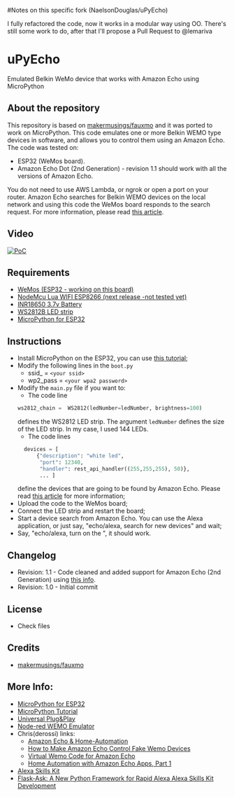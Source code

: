#Notes on this specific fork (NaelsonDouglas/uPyEcho)

I fully refactored the code, now it works in a modular way using OO.
There's still some work to do, after that I'll propose a Pull Request to @lemariva

# uPyEcho
Emulated Belkin WeMo device that works with Amazon Echo using MicroPython

About the repository
---------
This repository is based on [makermusings/fauxmo](https://github.com/makermusings/fauxmo) and it was ported to work on MicroPython.
This code emulates one or more Belkin WEMO type devices in software, and allows you to control them using an Amazon Echo.
The code was tested on:
* ESP32 (WeMos board).
* Amazon Echo Dot (2nd Generation) - revision 1.1 should work with all the versions of Amazon Echo.

You do not need to use AWS Lambda, or ngrok or open a port on your router. Amazon Echo searches for Belkin WEMO devices on the local network and using this code the WeMos board responds to the search request. For more information, please read [this article](https://goo.gl/ccpGhL).

Video
---------
[![PoC](https://img.youtube.com/vi/kkF3HfXV59I/0.jpg)](http://www.youtube.com/watch?v=kkF3HfXV59I)

Requirements
---------
* [WeMos (ESP32 - working on this board)](https://www.banggood.com/WeMos-WiFi-Bluetooth-Battery-ESP32-Development-Tool-p-1164436.html?p=QW0903761303201409LG)
* [NodeMcu Lua WIFI ESP8266 (next release -not tested yet)](https://www.banggood.com/D1-Mini-NodeMcu-Lua-WIFI-ESP8266-Development-Board-p-1044858.html?p=QW0903761303201409LG)
* [INR18650 3.7v Battery](https://www.banggood.com/4PCS-Samsung-INR18650-30Q-3000mAh-Unprotected-Button-Top-18650-Battery-p-1067185.html?p=QW0903761303201409LG)
* [WS2812B LED strip](https://www.banggood.com/5M-90W-300SMD-WS2812B-LED-RGB-Colorful-Strip-Light-Waterproof-IP65-WhiteBlack-PCB-DC5V-p-1035641.html?p=QW0903761303201409LG)
* [MicroPython for ESP32](http://micropython.org/download#esp32)

Instructions
---------
* Install MicroPython on the ESP32, you can use [this tutorial](https://lemariva.com/blog/2017/10/micropython-getting-started);
* Modify the following lines in the `boot.py`
  * ssid_ = `<your ssid>`
  * wp2_pass = `<your wpa2 password>`
* Modify the `main.py` file if you want to:
  * The code line
  ```python
  ws2812_chain =  WS2812(ledNumber=ledNumber, brightness=100)
  ```
	defines the WS2812 LED strip. The argument `ledNumber` defines the size of the LED strip. In my case, I used 144 LEDs.
  * The code lines
  ```python
    devices = [
        {"description": "white led",
         "port": 12340,
         "handler": rest_api_handler((255,255,255), 50)},
         ... ]
    ```
	define the devices that are going to be found by Amazon Echo. Please read [this article](https://goo.gl/ccpGhL) for more information;
* Upload the code to the WeMos board;
* Connect the LED strip and restart the board;
* Start a device search from Amazon Echo. You can use the Alexa application, or just say, "echo/alexa, search for new devices" and wait;
* Say, "echo/alexa, turn on the <your device name>", it should work.

Changelog
---------
* Revision: 1.1 - Code cleaned and added support for Amazon Echo (2nd Generation) using [this info](https://github.com/kakopappa/arduino-esp8266-alexa-multiple-wemo-switch/issues/22).
* Revision: 1.0 - Initial commit

License
--------
* Check files

Credits
--------
* [makermusings/fauxmo](https://github.com/makermusings/fauxmo)

More Info:
---------
* [MicroPython for ESP32](http://micropython.org/download#esp32)
* [MicroPython Tutorial](https://lemariva.com/blog/2017/10/micropython-getting-started)
* [Universal Plug&Play](https://en.wikipedia.org/wiki/Universal_Plug_and_Play)
* [Node-red WEMO Emulator](http://flows.nodered.org/node/node-red-contrib-wemo-emulator)
* Chris(derossi) links:
  * [Amazon Echo & Home-Automation](http://www.makermusings.com/2015/07/13/amazon-echo-and-home-automation/)
  * [How to Make Amazon Echo Control Fake Wemo Devices](http://hackaday.com/2015/07/16/how-to-make-amazon-echo-control-fake-wemo-devices/)
  * [Virtual Wemo Code for Amazon Echo](http://www.makermusings.com/2015/07/18/virtual-wemo-code-for-amazon-echo)
  * [Home Automation with Amazon Echo Apps, Part 1](http://www.makermusings.com/2015/07/19/home-automation-with-amazon-echo-apps-part-1/)
* [Alexa Skills Kit](https://developer.amazon.com/appsandservices/solutions/alexa/alexa-skills-kit)
* [Flask-Ask: A New Python Framework for Rapid Alexa Alexa Skills Kit Development](https://developer.amazon.com/blogs/post/Tx14R0IYYGH3SKT/Flask-Ask-A-New-Python-Framework-for-Rapid-Alexa-Skills-Kit-Development)
